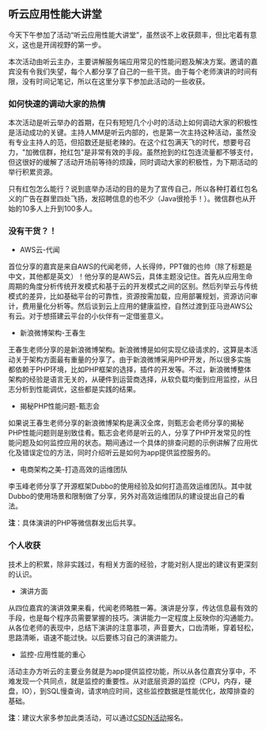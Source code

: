 听云应用性能大讲堂
-------------

今天下午参加了活动“听云应用性能大讲堂”，虽然谈不上收获颇丰，但比宅着有意义，这也是开阔视野的第一步。

本次活动由听云主办，主要讲解服务端应用常见的性能问题及解决方案。邀请的嘉宾没有令我们失望，每个人都分享了自己的一些干货。由于每个老师演讲的时间有限，没有时间记笔记，所以在这里分享下参加此活动的一些收获。

### 如何快速的调动大家的热情

本次活动是听云举办的首期，在只有短短几个小时的活动上如何调动大家的积极性是活动成功的关键。主持人MM是听云内部的，也是第一次主持这种活动，虽然没有专业主持人的范，但招数还是挺老辣的。在这个红包满天飞的时代，想要号召力，"加微信群，抢红包"是非常有效的手段。虽然抢到的红包连流量都不够支付，但这很好的缓解了活动开场前等待的烦躁，同时调动大家的积极性，为下期活动的举行积累资源。

只有红包怎么能行？说到底举办活动的目的是为了宣传自己，所以各种打着红包名义的广告在群里四处飞扬，发招聘信息的也不少（Java很抢手！）。微信群也从开始的10多人上升到100多人。

### 没有干货？！

* AWS云-代闻

首位分享的嘉宾是来自AWS的代闻老师，人长得帅，PPT做的也帅（除了标题是中文，其他都是英文）！他分享的是AWS云，具体主题没记住。首先从应用生命周期的角度分析传统开发模式和基于云的开发模式之间的区别。然后列举云与传统模式的差异，比如基础平台的可靠性，资源按需加载，应用部署规划，资源访问审计，费用量化分析等。然后谈到云上应用的健康监控，自然过渡到亚马逊AWS公有云。对于想搭建云平台的小伙伴有一定借鉴意义。

* 新浪微博架构-王春生

王春生老师分享的是新浪微博架构。新浪微博是如何实现亿级请求的，这算是本活动关于架构方面最有重量的分享了。由于新浪微博采用PHP开发，所以很多实施都依赖于PHP环境，比如PHP框架的选择，插件的开发等。不过，新浪微博整体架构的经验是语言无关的，从硬件到运营商选择，从软负载均衡到应用监控，从日志分析到性能调优，这些都是实践的结果。

* 揭秘PHP性能问题-甄志会

如果说王春生老师分享的新浪微博架构是满汉全席，则甄志会老师分享的揭秘PHP性能问题则是别致佳肴。甄志会老师是听云的人，分享了PHP开发常见的性能问题及如何监控应用的状态。期间通过一个具体的排查问题的示例讲解了应用优化及错误定位的方法，同时介绍听云是如何为app提供监控服务的。

* 电商架构之美-打造高效的运维团队

李玉峰老师分享了开源框架Dubbo的使用经验及如何打造高效运维团队。其中就Dubbo的使用场景和限制做了分享，另外对高效运维团队的建设提出自己的看法。

**注**：具体演讲的PHP等微信群发出后共享。

### 个人收获

技术上的积累，除非实践过，有相关方面的经验，才能对别人提出的建议有更深刻的认识。

* 演讲方面

从四位嘉宾的演讲效果来看，代闻老师略胜一筹。演讲是分享，传达信息最有效的手段，也是每个程序员需要掌握的技巧。演讲能力一定程度上反映你的沟通能力。从各位老师的表现中，总结下演讲的注意事项，声音要大，口齿清晰，穿着轻松，思路清晰，语速不能过快。以后要练习自己的演讲能力。

* 监控-应用性能的重心

活动主办方听云的主要业务就是为app提供监控功能，所以从各位嘉宾分享中，不难发现一个共同点，就是监控的重要性。从对底层资源的监控（CPU，内存，硬盘，IO），到SQL慢查询，请求响应时间，这些监控数据是性能优化，故障排查的基础。

**注**：建议大家多参加此类活动，可以通过[CSDN活动](http://huiyi.csdn.net/)报名。
